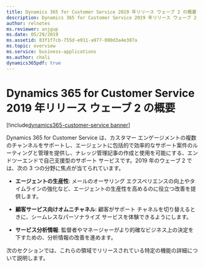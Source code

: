 ```yaml
---
title: Dynamics 365 for Customer Service 2019 年リリース ウェーブ 2 の概要
description: Dynamics 365 for Customer Service 2019 年リリース ウェーブ 2 の概要
author: relnotes
ms.reviewer: anjgup
ms.date: 05/29/2019
ms.assetid: 83f1f7cb-755d-e911-a977-000d3a4e307a
ms.topic: overview
ms.service: business-applications
ms.author: chali
dynamics365pdf: true
---
```



# <a name="overview-of-dynamics-365-for-customer-service-2019-release-wave-2"></a>Dynamics 365 for Customer Service 2019 年リリース ウェーブ 2 の概要
[!include[dynamics365-customer-service banner](../includes/dynamics365-customer-service.md)]

Dynamics 365 for Customer Service は、カスタマー エンゲージメントの複数のチャンネルをサポートし、エージェントに包括的で効率的なサポート案件のルーティングと管理を提供し、ナレッジ管理記事の作成と使用を可能にする、エンドツーエンドで自己支援型のサポート サービスです。2019 年のウェーブ 2 では、次の 3 つの分野に焦点が当てられています。

- **エージェントの生産性**: メールのオーサリング エクスペリエンスの向上やタイムラインの強化など、エージェントの生産性を高めるのに役立つ改善を提供します。

- **顧客サービス向けオムニチャネル**: 顧客がサポート チャネルを切り替えるときに、シームレスなパーソナライズ サービスを体験できるようにします。

- **サービス分析情報**: 監督者やマネージャーがより的確なビジネス上の決定を下すための、分析情報の改善を進めます。

次のセクションでは、これらの領域でリリースされている特定の機能の詳細について説明します。
